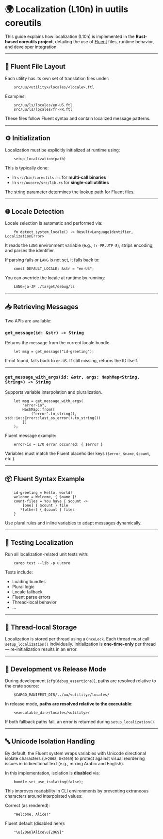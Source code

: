 # 🌍 Localization (L10n) in uutils coreutils

This guide explains how localization (L10n) is implemented in the **Rust-based coreutils project**, detailing the use of [Fluent](https://projectfluent.org/) files, runtime behavior, and developer integration.

---

## 📁 Fluent File Layout

Each utility has its own set of translation files under:

```
    src/uu/<utility>/locales/<locale>.ftl
```

Examples:

```
    src/uu/ls/locales/en-US.ftl
    src/uu/ls/locales/fr-FR.ftl
```

These files follow Fluent syntax and contain localized message patterns.

---

## ⚙️ Initialization

Localization must be explicitly initialized at runtime using:

```
    setup_localization(path)
```


This is typically done:
- In `src/bin/coreutils.rs` for **multi-call binaries**
- In `src/uucore/src/lib.rs` for **single-call utilities**

The string parameter determines the lookup path for Fluent files.

---

## 🌐 Locale Detection

Locale selection is automatic and performed via:

```
    fn detect_system_locale() -> Result<LanguageIdentifier, LocalizationError>
```

It reads the `LANG` environment variable (e.g., `fr-FR.UTF-8`), strips encoding, and parses the identifier.

If parsing fails or `LANG` is not set, it falls back to:

```
    const DEFAULT_LOCALE: &str = "en-US";
```

You can override the locale at runtime by running:

```
    LANG=ja-JP ./target/debug/ls
```

---

## 📥 Retrieving Messages

Two APIs are available:

### `get_message(id: &str) -> String`

Returns the message from the current locale bundle.

```
    let msg = get_message("id-greeting");
```

If not found, falls back to `en-US`. If still missing, returns the ID itself.

---

### `get_message_with_args(id: &str, args: HashMap<String, String>) -> String`

Supports variable interpolation and pluralization.

```
    let msg = get_message_with_args(
        "error-io",
        HashMap::from([
            ("error".to_string(), std::io::Error::last_os_error().to_string())
        ])
    );
```

Fluent message example:

```
    error-io = I/O error occurred: { $error }
```

Variables must match the Fluent placeholder keys (`$error`, `$name`, `$count`, etc.).

---

## 📦 Fluent Syntax Example

```
    id-greeting = Hello, world!
    welcome = Welcome, { $name }!
    count-files = You have { $count ->
        [one] { $count } file
       *[other] { $count } files
    }
```

Use plural rules and inline variables to adapt messages dynamically.

---

## 🧪 Testing Localization

Run all localization-related unit tests with:

```
    cargo test --lib -p uucore
```

Tests include:
- Loading bundles
- Plural logic
- Locale fallback
- Fluent parse errors
- Thread-local behavior
- ...

---

## 🧵 Thread-local Storage

Localization is stored per thread using a `OnceLock`.
Each thread must call `setup_localization()` individually.
Initialization is **one-time-only** per thread — re-initialization results in an error.

---

## 🧪 Development vs Release Mode

During development (`cfg(debug_assertions)`), paths are resolved relative to the crate source:

```
    $CARGO_MANIFEST_DIR/../uu/<utility>/locales/
```

In release mode, **paths are resolved relative to the executable**:

```
    <executable_dir>/locales/<utility>/
```

If both fallback paths fail, an error is returned during `setup_localization()`.

---

## 🔤 Unicode Isolation Handling

By default, the Fluent system wraps variables with Unicode directional isolate characters (`U+2068`, `U+2069`) to protect against visual reordering issues in bidirectional text (e.g., mixing Arabic and English).

In this implementation, isolation is **disabled** via:

```
    bundle.set_use_isolating(false);
```

This improves readability in CLI environments by preventing extraneous characters around interpolated values:

Correct (as rendered):

```
    "Welcome, Alice!"
```

Fluent default (disabled here):

```
    "\u{2068}Alice\u{2069}"
```
